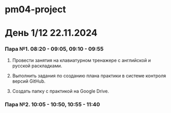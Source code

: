 # pm04-project

# День 1/12 22.11.2024

### Пара №1. 08:20 - 09:05, 09:10 - 09:55
1. Провести занятия на клавиатурном тренажере с английской и русской раскладками. 

2. Выполнить задания по созданию плана практики в системе контроля версий GitHub.

3. Создать папку с практикой на Google Drive.  

### Пара №2. 10:05 - 10:50, 10:55 - 11:40
